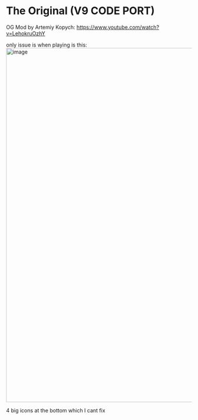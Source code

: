 # The Original (V9 CODE PORT)
OG Mod by Artemiy Kopych: https://www.youtube.com/watch?v=LehokruOzhY

only issue is when playing is this:
<img width="962" alt="image" src="https://github.com/user-attachments/assets/bdf8c225-183b-4c01-9f6e-8fc4d1e57a9a" />

4 big icons at the bottom which I cant fix
